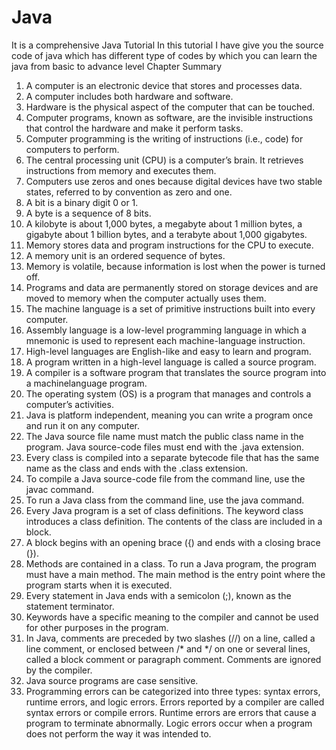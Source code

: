 # Java
It is a comprehensive Java Tutorial 
In this tutorial I have give you the source code of java which has different type of codes by which you can learn the java from basic to advance level
Chapter Summary
1. A computer is an electronic device that stores and processes data.
2. A computer includes both hardware and software.
3. Hardware is the physical aspect of the computer that can be touched.
4. Computer programs, known as software, are the invisible instructions that control the
hardware and make it perform tasks.
5. Computer programming is the writing of instructions (i.e., code) for computers to
perform.
6. The central processing unit (CPU) is a computer’s brain. It retrieves instructions from
memory and executes them.
7. Computers use zeros and ones because digital devices have two stable states, referred to
by convention as zero and one.
8. A bit is a binary digit 0 or 1.
9. A byte is a sequence of 8 bits.
10. A kilobyte is about 1,000 bytes, a megabyte about 1 million bytes, a gigabyte about 1
billion bytes, and a terabyte about 1,000 gigabytes.
11. Memory stores data and program instructions for the CPU to execute.
12. A memory unit is an ordered sequence of bytes.
13. Memory is volatile, because information is lost when the power is turned off.
14. Programs and data are permanently stored on storage devices and are moved to memory
when the computer actually uses them.
15. The machine language is a set of primitive instructions built into every computer.
16. Assembly language is a low-level programming language in which a mnemonic is used
to represent each machine-language instruction.
17. High-level languages are English-like and easy to learn and program.
18. A program written in a high-level language is called a source program.
19. A compiler is a software program that translates the source program into a machinelanguage program.
20. The operating system (OS) is a program that manages and controls a computer’s
activities.
21. Java is platform independent, meaning you can write a program once and run it on any
computer.
22. The Java source file name must match the public class name in the program. Java
source-code files must end with the .java extension.
23. Every class is compiled into a separate bytecode file that has the same name as the class
and ends with the .class extension.
24. To compile a Java source-code file from the command line, use the javac command.
25. To run a Java class from the command line, use the java command.
26. Every Java program is a set of class definitions. The keyword class introduces a class
definition. The contents of the class are included in a block.
27. A block begins with an opening brace ({) and ends with a closing brace (}).
28. Methods are contained in a class. To run a Java program, the program must have a
main method. The main method is the entry point where the program starts when it is
executed.
29. Every statement in Java ends with a semicolon (;), known as the statement terminator.
30. Keywords have a specific meaning to the compiler and cannot be used for other purposes in the program.
31. In Java, comments are preceded by two slashes (//) on a line, called a line comment, or
enclosed between /* and */ on one or several lines, called a block comment or paragraph comment. Comments are ignored by the compiler.
32. Java source programs are case sensitive.
33. Programming errors can be categorized into three types: syntax errors, runtime
errors, and logic errors. Errors reported by a compiler are called syntax errors
or compile errors. Runtime errors are errors that cause a program to terminate abnormally. Logic errors occur when a program does not perform the way it was
intended to.

